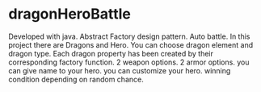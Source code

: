 # dragonHeroBattle
Developed with java. Abstract Factory design pattern. 
Auto battle. 
In this project there are Dragons and Hero. 
You can choose dragon element and dragon type. 
Each dragon property has been created by their corresponding factory function. 
2 weapon options.
2 armor options.
you can give name to your hero. 
you can customize your hero.
winning condition depending on random chance.
